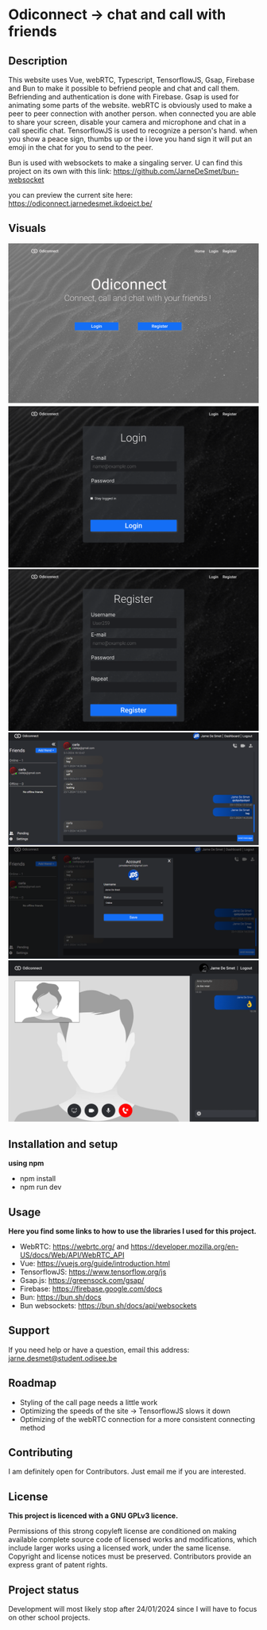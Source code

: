 # Odiconnect -> chat and call with friends

## Description

This website uses Vue, webRTC, Typescript, TensorflowJS, Gsap, Firebase and Bun to make it possible to befriend people and chat and call them.
Befriending and authentication is done with Firebase. Gsap is used for animating some parts of the website. webRTC is obviously used to make a peer to peer connection 
with another person. when connected you are able to share your screen, disable your camera and microphone and chat in a call specific chat. TensorflowJS is used to recognize a person's hand. 
when you show a peace sign, thumbs up or the i love you hand sign it will put an emoji in the chat for you to send to the peer. 

Bun is used with websockets to make a singaling server. U can find this project on its own with this link: https://github.com/JarneDeSmet/bun-websocket

you can preview the current site here: https://odiconnect.jarnedesmet.ikdoeict.be/

## Visuals

![](Screenshots/landing.png)
![](Screenshots/login.png)
![](Screenshots/register.png)
![](Screenshots/chat.png)
![](Screenshots/profile.png)
![](Screenshots/call.png)

## Installation and setup

**using npm**

- npm install
- npm run dev

## Usage

**Here you find some links to how to use the libraries I used for this project.**

- WebRTC: https://webrtc.org/ and https://developer.mozilla.org/en-US/docs/Web/API/WebRTC_API
- Vue: https://vuejs.org/guide/introduction.html
- TensorflowJS: https://www.tensorflow.org/js
- Gsap.js: https://greensock.com/gsap/
- Firebase: https://firebase.google.com/docs
- Bun: https://bun.sh/docs
- Bun websockets: https://bun.sh/docs/api/websockets


## Support

If you need help or have a question, email this address: jarne.desmet@student.odisee.be

## Roadmap

- Styling of the call page needs a little work
- Optimizing the speeds of the site -> TensorflowJS slows it down
- Optimizing of the webRTC connection for a more consistent connecting method

## Contributing

I am definitely open for Contributors. Just email me if you are interested.

## License

**This project is licenced with a GNU GPLv3 licence.**

Permissions of this strong copyleft license are conditioned on making available complete source code of licensed works
and modifications, which include larger works using a licensed work, under the same license. Copyright and license
notices must be preserved. Contributors provide an express grant of patent rights.

## Project status

Development will most likely stop after 24/01/2024 since I will have to focus on other school projects.
